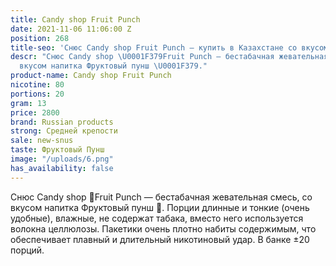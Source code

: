 ```yaml
---
title: Candy shop Fruit Punch
date: 2021-11-06 11:06:00 Z
position: 268
title-seo: 'Снюс Candy shop Fruit Punch — купить в Казахстане со вкусом '
descr: "Снюс Candy shop \U0001F379Fruit Punch — бестабачная жевательная смесь, со
  вкусом напитка Фруктовый пунш \U0001F379."
product-name: Candy shop Fruit Punch
nicotine: 80
portions: 20
gram: 13
price: 2800
brand: Russian products
strong: Средней крепости
sale: new-snus
taste: Фруктовый Пунш
image: "/uploads/6.png"
has_availability: false
---
```


Снюс Candy shop 🍹Fruit Punch — бестабачная жевательная смесь, со вкусом напитка Фруктовый пунш 🍹. Порции длинные и тонкие (очень удобные), влажные, не содержат табака, вместо него используется волокна целлюлозы. Пакетики очень плотно набиты содержимым, что обеспечивает плавный и длительный никотиновый удар. В банке ±20 порций.
